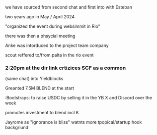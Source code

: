 we have sourced from second chat and first into with Esteban 

two years ago in May / April 2024

"organized the event during websimmit in Rio"

there was then a phsycial meeting 

Anke was intorduced to the project team company

scout reffered to/from palta in the rio event

### 2:20pm at the dir link crtizices SCF as a common 

(same chat) into Yieldblocks

Greanted 7.5M BLEND at the start

:Bootstraps: to raise USDC by selling it in the YB X and Discord over the week

promotes investment to blend incl K

Jayrome as "ignorance is bliss" watnts more tpopical/startup hook backgriund